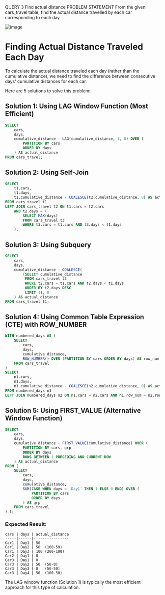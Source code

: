 QUERY 3	Find actual distance
PROBLEM STATEMENT	From the given cars_travel table, find the actual distance travelled by each car corresponding to each day

![image](https://github.com/user-attachments/assets/322daa92-0eac-44e0-b929-bb67cc99c51f)

# Finding Actual Distance Traveled Each Day

To calculate the actual distance traveled each day (rather than the cumulative distance), we need to find the difference between consecutive days' cumulative distances for each car.

Here are 5 solutions to solve this problem:

## Solution 1: Using LAG Window Function (Most Efficient)
```sql
SELECT 
    cars,
    days,
    cumulative_distance - LAG(cumulative_distance, 1, 0) OVER (
        PARTITION BY cars 
        ORDER BY days
    ) AS actual_distance
FROM cars_travel;
```

## Solution 2: Using Self-Join
```sql
SELECT 
    t1.cars,
    t1.days,
    t1.cumulative_distance - COALESCE(t2.cumulative_distance, 0) AS actual_distance
FROM cars_travel t1
LEFT JOIN cars_travel t2 ON t1.cars = t2.cars 
    AND t2.days = (
        SELECT MAX(days) 
        FROM cars_travel t3 
        WHERE t3.cars = t1.cars AND t3.days < t1.days
    );
```

## Solution 3: Using Subquery
```sql
SELECT 
    cars,
    days,
    cumulative_distance - COALESCE(
        (SELECT cumulative_distance 
         FROM cars_travel t2 
         WHERE t2.cars = t1.cars AND t2.days < t1.days 
         ORDER BY t2.days DESC 
         LIMIT 1), 0
    ) AS actual_distance
FROM cars_travel t1;
```

## Solution 4: Using Common Table Expression (CTE) with ROW_NUMBER
```sql
WITH numbered_days AS (
    SELECT 
        cars,
        days,
        cumulative_distance,
        ROW_NUMBER() OVER (PARTITION BY cars ORDER BY days) AS row_num
    FROM cars_travel
)
SELECT 
    n1.cars,
    n1.days,
    n1.cumulative_distance - COALESCE(n2.cumulative_distance, 0) AS actual_distance
FROM numbered_days n1
LEFT JOIN numbered_days n2 ON n1.cars = n2.cars AND n1.row_num = n2.row_num + 1;
```

## Solution 5: Using FIRST_VALUE (Alternative Window Function)
```sql
SELECT 
    cars,
    days,
    cumulative_distance - FIRST_VALUE(cumulative_distance) OVER (
        PARTITION BY cars, grp
        ORDER BY days
        ROWS BETWEEN 1 PRECEDING AND CURRENT ROW
    ) AS actual_distance
FROM (
    SELECT 
        cars,
        days,
        cumulative_distance,
        SUM(CASE WHEN days = 'Day1' THEN 1 ELSE 0 END) OVER (
            PARTITION BY cars 
            ORDER BY days
        ) AS grp
    FROM cars_travel
) t;
```

### Expected Result:
```
cars | days | actual_distance
-----|------|----------------
Car1 | Day1 | 50
Car1 | Day2 | 50  (100-50)
Car1 | Day3 | 100 (200-100)
Car2 | Day1 | 0
Car3 | Day1 | 0
Car3 | Day2 | 50  (50-0)
Car3 | Day3 | 0   (50-50)
Car3 | Day4 | 50  (100-50)
```

The LAG window function (Solution 1) is typically the most efficient approach for this type of calculation.

